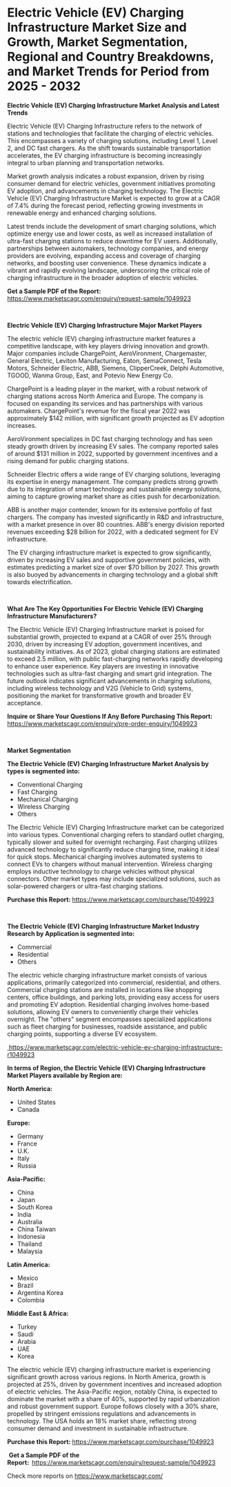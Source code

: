 <p><h1>Electric Vehicle (EV) Charging Infrastructure Market Size and Growth, Market Segmentation, Regional and Country Breakdowns, and Market Trends for Period from 2025 -  2032</h1></p><p><strong>Electric Vehicle (EV) Charging Infrastructure Market Analysis and Latest Trends</strong></p>
<p><p>Electric Vehicle (EV) Charging Infrastructure refers to the network of stations and technologies that facilitate the charging of electric vehicles. This encompasses a variety of charging solutions, including Level 1, Level 2, and DC fast chargers. As the shift towards sustainable transportation accelerates, the EV charging infrastructure is becoming increasingly integral to urban planning and transportation networks.</p><p>Market growth analysis indicates a robust expansion, driven by rising consumer demand for electric vehicles, government initiatives promoting EV adoption, and advancements in charging technology. The Electric Vehicle (EV) Charging Infrastructure Market is expected to grow at a CAGR of 7.4% during the forecast period, reflecting growing investments in renewable energy and enhanced charging solutions. </p><p>Latest trends include the development of smart charging solutions, which optimize energy use and lower costs, as well as increased installation of ultra-fast charging stations to reduce downtime for EV users. Additionally, partnerships between automakers, technology companies, and energy providers are evolving, expanding access and coverage of charging networks, and boosting user convenience. These dynamics indicate a vibrant and rapidly evolving landscape, underscoring the critical role of charging infrastructure in the broader adoption of electric vehicles.</p></p>
<p><strong>Get a Sample PDF of the Report:&nbsp;</strong> <a href="https://www.marketscagr.com/enquiry/request-sample/1049923?utm_campaign=2942&utm_medium=2&utm_source=Github&utm_content=ia&utm_term=27032025&utm_id=electric-vehicle-ev-charging-infrastructure">https://www.marketscagr.com/enquiry/request-sample/1049923</a></p>
<p>&nbsp;</p>
<p><strong>Electric Vehicle (EV) Charging Infrastructure Major Market Players</strong></p>
<p><p>The electric vehicle (EV) charging infrastructure market features a competitive landscape, with key players driving innovation and growth. Major companies include ChargePoint, AeroVironment, Chargemaster, General Electric, Leviton Manufacturing, Eaton, SemaConnect, Tesla Motors, Schneider Electric, ABB, Siemens, ClipperCreek, Delphi Automotive, TGOOD, Wanma Group, East, and Potevio New Energy Co.</p><p>ChargePoint is a leading player in the market, with a robust network of charging stations across North America and Europe. The company is focused on expanding its services and has partnerships with various automakers. ChargePoint's revenue for the fiscal year 2022 was approximately $142 million, with significant growth projected as EV adoption increases.</p><p>AeroVironment specializes in DC fast charging technology and has seen steady growth driven by increasing EV sales. The company reported sales of around $131 million in 2022, supported by government incentives and a rising demand for public charging stations.</p><p>Schneider Electric offers a wide range of EV charging solutions, leveraging its expertise in energy management. The company predicts strong growth due to its integration of smart technology and sustainable energy solutions, aiming to capture growing market share as cities push for decarbonization.</p><p>ABB is another major contender, known for its extensive portfolio of fast chargers. The company has invested significantly in R&D and infrastructure, with a market presence in over 80 countries. ABB's energy division reported revenues exceeding $28 billion for 2022, with a dedicated segment for EV infrastructure.</p><p>The EV charging infrastructure market is expected to grow significantly, driven by increasing EV sales and supportive government policies, with estimates predicting a market size of over $70 billion by 2027. This growth is also buoyed by advancements in charging technology and a global shift towards electrification.</p></p>
<p>&nbsp;</p>
<p><strong>What Are The Key Opportunities For Electric Vehicle (EV) Charging Infrastructure Manufacturers?</strong></p>
<p><p>The Electric Vehicle (EV) Charging Infrastructure market is poised for substantial growth, projected to expand at a CAGR of over 25% through 2030, driven by increasing EV adoption, government incentives, and sustainability initiatives. As of 2023, global charging stations are estimated to exceed 2.5 million, with public fast-charging networks rapidly developing to enhance user experience. Key players are investing in innovative technologies such as ultra-fast charging and smart grid integration. The future outlook indicates significant advancements in charging solutions, including wireless technology and V2G (Vehicle to Grid) systems, positioning the market for transformative growth and broader EV acceptance.</p></p>
<p><strong>Inquire or Share Your Questions If Any Before Purchasing This Report:</strong> <a href="https://www.marketscagr.com/enquiry/pre-order-enquiry/1049923?utm_campaign=2942&utm_medium=2&utm_source=Github&utm_content=ia&utm_term=27032025&utm_id=electric-vehicle-ev-charging-infrastructure">https://www.marketscagr.com/enquiry/pre-order-enquiry/1049923</a></p>
<p>&nbsp;</p>
<p><strong>Market Segmentation</strong></p>
<p><strong>The Electric Vehicle (EV) Charging Infrastructure Market Analysis by types is segmented into:</strong></p>
<p><ul><li>Conventional Charging</li><li>Fast Charging</li><li>Mechanical Charging</li><li>Wireless Charging</li><li>Others</li></ul></p>
<p><p>The Electric Vehicle (EV) Charging Infrastructure market can be categorized into various types. Conventional charging refers to standard outlet charging, typically slower and suited for overnight recharging. Fast charging utilizes advanced technology to significantly reduce charging time, making it ideal for quick stops. Mechanical charging involves automated systems to connect EVs to chargers without manual intervention. Wireless charging employs inductive technology to charge vehicles without physical connectors. Other market types may include specialized solutions, such as solar-powered chargers or ultra-fast charging stations.</p></p>
<p><strong>Purchase this Report:&nbsp;</strong><a href="https://www.marketscagr.com/purchase/1049923?utm_campaign=2942&utm_medium=2&utm_source=Github&utm_content=ia&utm_term=27032025&utm_id=electric-vehicle-ev-charging-infrastructure">https://www.marketscagr.com/purchase/1049923</a></p>
<p>&nbsp;</p>
<p><strong>The Electric Vehicle (EV) Charging Infrastructure Market Industry Research by Application is segmented into:</strong></p>
<p><ul><li>Commercial</li><li>Residential</li><li>Others</li></ul></p>
<p><p>The electric vehicle charging infrastructure market consists of various applications, primarily categorized into commercial, residential, and others. Commercial charging stations are installed in locations like shopping centers, office buildings, and parking lots, providing easy access for users and promoting EV adoption. Residential charging involves home-based solutions, allowing EV owners to conveniently charge their vehicles overnight. The "others" segment encompasses specialized applications such as fleet charging for businesses, roadside assistance, and public charging points, supporting a diverse EV ecosystem.</p></p>
<p><a href="https://www.marketscagr.com/electric-vehicle-ev-charging-infrastructure-r1049923?utm_campaign=2942&utm_medium=2&utm_source=Github&utm_content=ia&utm_term=27032025&utm_id=electric-vehicle-ev-charging-infrastructure">&nbsp;https://www.marketscagr.com/electric-vehicle-ev-charging-infrastructure-r1049923</a></p>
<p><strong>In terms of Region, the Electric Vehicle (EV) Charging Infrastructure Market Players available by Region are:</strong></p>
<p>
    <p> <strong> North America: </strong>
        <ul>
            <li>United States</li>
            <li>Canada</li>
        </ul>
        </p> 
    <p> <strong> Europe: </strong>
        <ul>
            <li>Germany</li>
            <li>France</li>
            <li>U.K.</li>
            <li>Italy</li>
            <li>Russia</li>
        </ul>
        </p> 
    <p> <strong> Asia-Pacific: </strong>
        <ul>
            <li>China</li>
            <li>Japan</li>
            <li>South Korea</li>
            <li>India</li>
            <li>Australia</li>
            <li>China Taiwan</li>
            <li>Indonesia</li>
            <li>Thailand</li>
            <li>Malaysia</li>
        </ul>
        </p> 
    <p> <strong> Latin America: </strong>
        <ul>
            <li>Mexico</li>
            <li>Brazil</li>
            <li>Argentina Korea</li>
            <li>Colombia</li>
        </ul>
        </p> 
    <p> <strong> Middle East & Africa: </strong>
        <ul>
            <li>Turkey</li>
            <li>Saudi</li>
            <li>Arabia</li>
            <li>UAE</li>
            <li>Korea</li>
        </ul>
    </p>
    </p>
<p><p>The electric vehicle (EV) charging infrastructure market is experiencing significant growth across various regions. In North America, growth is projected at 25%, driven by government incentives and increased adoption of electric vehicles. The Asia-Pacific region, notably China, is expected to dominate the market with a share of 40%, supported by rapid urbanization and robust government support. Europe follows closely with a 30% share, propelled by stringent emissions regulations and advancements in technology. The USA holds an 18% market share, reflecting strong consumer demand and investment in sustainable infrastructure.</p></p>
<p><strong>Purchase this Report: </strong><a href="https://www.marketscagr.com/purchase/1049923?utm_campaign=2942&utm_medium=2&utm_source=Github&utm_content=ia&utm_term=27032025&utm_id=electric-vehicle-ev-charging-infrastructure">https://www.marketscagr.com/purchase/1049923</a></p>
<p>&nbsp;<strong>Get a Sample PDF of the Report:&nbsp;&nbsp;</strong><a href="https://www.marketscagr.com/enquiry/request-sample/1049923?utm_campaign=2942&utm_medium=2&utm_source=Github&utm_content=ia&utm_term=27032025&utm_id=electric-vehicle-ev-charging-infrastructure">https://www.marketscagr.com/enquiry/request-sample/1049923</a></p>
<p><strong></strong></p>
<p>Check more reports on <a href="https://www.marketscagr.com/?utm_campaign=2942&utm_medium=2&utm_source=Github&utm_content=ia&utm_term=27032025&utm_id=electric-vehicle-ev-charging-infrastructure">https://www.marketscagr.com/</a></p>